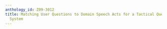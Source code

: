 ```yaml
---
anthology_id: Z09-3012
title: Matching User Questions to Domain Speech Acts for a Tactical Questioning Dialogue
  System
---
```

